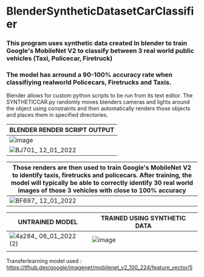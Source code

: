 # BlenderSyntheticDatasetCarClassifier
### This program uses synthetic data created In blender to train Google's MobileNet V2 to classify between 3 real world public vehicles (Taxi, Policecar, Firetruck)
### The model has arround a 90-100% accuracy rate when classifiying realworld Policecars, Firetrucks and Taxis.

Blender allows for custom python scripts to be run from its text editor. The SYNTHETICCAR.py randomly moves blenders cameras and lights around the object using constraints and then automatically renders those objects and places them in specified directories.

| BLENDER RENDER SCRIPT OUTPUT| 
| ------------- |
|             ![image](https://user-images.githubusercontent.com/89361982/149077844-703336a6-545e-4ae6-be51-d79adf9d7456.png)|
|![BJ701_ 12_01_2022](https://user-images.githubusercontent.com/89361982/149086115-9dfe942a-271c-42ef-9e57-6a3d5a662a15.png)|

| Those renders are then used to train Google's MobileNet V2 to identify taxis, firetrucks and policecars. After training, the model will typically be able to correctly identify 30 real world images of those 3 vehicles with close to 100% accuracy| 
| ------------- |
|![BF697_ 12_01_2022](https://user-images.githubusercontent.com/89361982/149079039-316039f7-86d5-4c21-a689-2d49e2799a05.gif)|


| UNTRAINED MODEL | TRAINED USING SYNTHETIC DATA|
| ------------- | ------------- |
| ![4a284_ 06_01_2022 (2)](https://user-images.githubusercontent.com/89361982/149078999-201676be-1f27-4faa-b33f-1bccc3e9ced5.png)  | ![image](https://user-images.githubusercontent.com/89361982/149078530-ac411eee-9911-43f7-a07d-6f251f17b5fd.png) |
|  |  |


Transferlearning model used : https://tfhub.dev/google/imagenet/mobilenet_v2_100_224/feature_vector/5
